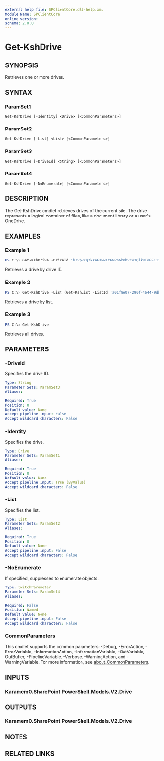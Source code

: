 ```yaml
---
external help file: SPClientCore.dll-help.xml
Module Name: SPClientCore
online version:
schema: 2.0.0
---
```


# Get-KshDrive

## SYNOPSIS
Retrieves one or more drives.

## SYNTAX

### ParamSet1
```
Get-KshDrive [-Identity] <Drive> [<CommonParameters>]
```

### ParamSet2
```
Get-KshDrive [-List] <List> [<CommonParameters>]
```

### ParamSet3
```
Get-KshDrive [-DriveId] <String> [<CommonParameters>]
```

### ParamSet4
```
Get-KshDrive [-NoEnumerate] [<CommonParameters>]
```

## DESCRIPTION
The Get-KshDrive cmdlet retrieves drives of the current site.
The drive represents a logical container of files, like a document library or a user's OneDrive.

## EXAMPLES

### Example 1
```powershell
PS C:\> Get-KshDrive -DriveId 'b!vpvKq3kXeEaww1z6NPnGbKhvcv2QlkNIoGE112ESrYtKvAhAPsWLSLhCqJy8wVDu'
```

Retrieves a drive by drive ID.

### Example 2
```powershell
PS C:\> Get-KshDrive -List (Get-KshList -ListId 'a01f8e07-290f-4644-9db8-85bb00b85e74')
```

Retrieves a drive by list.

### Example 3
```powershell
PS C:\> Get-KshDrive
```

Retrieves all drives.

## PARAMETERS

### -DriveId
Specifies the drive ID.

```yaml
Type: String
Parameter Sets: ParamSet3
Aliases:

Required: True
Position: 0
Default value: None
Accept pipeline input: False
Accept wildcard characters: False
```

### -Identity
Specifies the drive.

```yaml
Type: Drive
Parameter Sets: ParamSet1
Aliases:

Required: True
Position: 0
Default value: None
Accept pipeline input: True (ByValue)
Accept wildcard characters: False
```

### -List
Specifies the list.

```yaml
Type: List
Parameter Sets: ParamSet2
Aliases:

Required: True
Position: 0
Default value: None
Accept pipeline input: False
Accept wildcard characters: False
```

### -NoEnumerate
If specified, suppresses to enumerate objects.

```yaml
Type: SwitchParameter
Parameter Sets: ParamSet4
Aliases:

Required: False
Position: Named
Default value: None
Accept pipeline input: False
Accept wildcard characters: False
```

### CommonParameters
This cmdlet supports the common parameters: -Debug, -ErrorAction, -ErrorVariable, -InformationAction, -InformationVariable, -OutVariable, -OutBuffer, -PipelineVariable, -Verbose, -WarningAction, and -WarningVariable. For more information, see [about_CommonParameters](http://go.microsoft.com/fwlink/?LinkID=113216).

## INPUTS

### Karamem0.SharePoint.PowerShell.Models.V2.Drive

## OUTPUTS

### Karamem0.SharePoint.PowerShell.Models.V2.Drive

## NOTES

## RELATED LINKS
